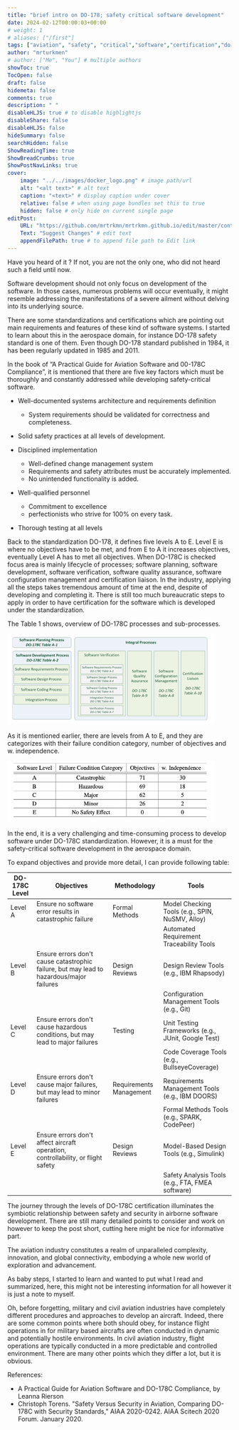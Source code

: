 ```yaml
---
title: "brief intro on DO-178; safety critical software development"
date: 2024-02-12T00:00:03+00:00
# weight: 1
# aliases: ["/first"]
tags: ["aviation", "safety", "critical","software","certification","do-178"]
author: "mrturkmen"
# author: ["Me", "You"] # multiple authors
showToc: true
TocOpen: false
draft: false
hidemeta: false
comments: true
description: " "
disableHLJS: true # to disable highlightjs
disableShare: false
disableHLJS: false
hideSummary: false
searchHidden: false
ShowReadingTime: true
ShowBreadCrumbs: true
ShowPostNavLinks: true
cover:
    image: "../../images/docker_logo.png" # image path/url
    alt: "<alt text>" # alt text
    caption: "<text>" # display caption under cover
    relative: false # when using page bundles set this to true
    hidden: false # only hide on current single page
editPost:
    URL: "https://github.com/mrtrkmn/mrtrkmn.github.io/edit/master/content"
    Text: "Suggest Changes" # edit text
    appendFilePath: true # to append file path to Edit link
---
```


Have you heard of it ?  If not, you are not the only one, who did not heard such a field until now.

Software development should not only focus on development of the software. In those cases, numerous problems will occur eventually, it might resemble addressing the manifestations of a severe ailment without delving into its underlying source.

There are some standardizations and certifications which are pointing out main requirements and features of these kind of software systems. I started to learn about this in the aerospace domain, for instance DO-178 safety standard is one of them. Even though DO-178 standard published in 1984, it has been regularly updated in 1985 and 2011.

In the book of “A Practical Guide for Aviation Software and 00-178C Compliance”, it is mentioned that there are five key factors which must be thoroughly and constantly addressed while developing safety-critical software.

- Well-documented systems architecture and requirements definition
  - System requirements should be validated for correctness and completeness.
- Solid safety practices at all levels of development.
- Disciplined implementation
  - Well-defined change management system
  - Requirements and safety attributes must be accurately implemented.
  - No unintended functionality is added.

- Well-qualified personnel
  - Commitment to excellence
  - perfectionists who strive for 100% on every task.
- Thorough testing at all levels

Back to the standardization DO-178, it defines five levels A to E. Level E is where no objectives have to be met, and from E to A it increases objectives, eventually Level A has to met all objectives. When DO-178C is checked focus area is mainly lifecycle of processes; software planning, software development, software verification, software quality assurance, software configuration management and certification liaison.
In the industry, applying all the steps takes tremendous amount of time at the end, despite of developing and completing it. There is still too much bureaucratic steps to apply in order to have certification for the software which is developed under the standardization.

The Table 1 shows, overview of DO-178C processes and sub-processes.

![overview of DO-178C processes and sub-processes](../../images/do-178-table1.png)

As it is mentioned earlier, there are levels from A to E, and they are categorizes with their failure condition category, number of objectives and w. independence.

![DO-178C levels](../../images/do-178-table2.png)

In the end, it is a very challenging and time-consuming process to develop software under DO-178C standardization. However, it is a must for the safety-critical software development in the aerospace domain.

To expand objectives and provide more detail, I can provide following table:

| DO-178C Level | Objectives                                     | Methodology                 | Tools                                             |
|---------------|-----------------------------------------------|-----------------------------|---------------------------------------------------|
| Level A       | Ensure no software error results in catastrophic failure | Formal Methods              | Model Checking Tools (e.g., SPIN, NuSMV, Alloy)  |
|               |                                               |                             | Automated Requirement Traceability Tools           |
| Level B       | Ensure errors don't cause catastrophic failure, but may lead to hazardous/major failures | Design Reviews              | Design Review Tools (e.g., IBM Rhapsody)         |
|               |                                               |                             | Configuration Management Tools (e.g., Git)       |
| Level C       | Ensure errors don't cause hazardous conditions, but may lead to major failures | Testing                     | Unit Testing Frameworks (e.g., JUnit, Google Test)|
|               |                                               |                             | Code Coverage Tools (e.g., BullseyeCoverage)     |
| Level D       | Ensure errors don't cause major failures, but may lead to minor failures | Requirements Management     | Requirements Management Tools (e.g., IBM DOORS)  |
|               |                                               |                             | Formal Methods Tools (e.g., SPARK, CodePeer)     |
| Level E       | Ensure errors don't affect aircraft operation, controllability, or flight safety | Design Reviews              | Model-Based Design Tools (e.g., Simulink)        |
|               |                                               |                             | Safety Analysis Tools (e.g., FTA, FMEA software) |

The journey through the levels of DO-178C certification illuminates the symbiotic relationship between safety and security in airborne software development. There are still many detailed points to consider and work on however to keep the post short, cutting here might be nice for informative part.

The aviation industry constitutes a realm of unparalleled complexity, innovation, and global connectivity, embodying a whole new world of exploration and advancement.

As baby steps, I started to learn and wanted to put what I read and summarized, here, this might not be interesting information for all however it is just a note to myself.

Oh, before forgetting, military and civil aviation industries have completely different procedures and approaches to develop an aircraft. Indeed, there are some common points where both should obey, for instance flight operations in for military based aircrafts are often conducted in dynamic and potentially hostile environments. In civil aviation industry, flight operations are typically conducted in a more predictable and controlled environment. There are many other points which they differ a lot, but it is obvious.

References:

- A Practical Guide for Aviation Software and DO-178C Compliance, by Leanna Rierson
- Christoph Torens. "Safety Versus Security in Aviation, Comparing DO-178C with Security Standards," AIAA 2020-0242. AIAA Scitech 2020 Forum. January 2020.

